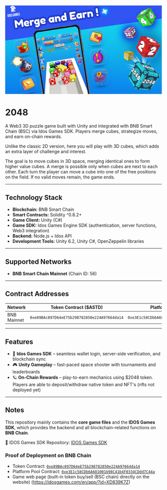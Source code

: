 ![2048 Banner](https://raw.githubusercontent.com/gordon0027/2048_GAME/main/Media/2048.png)

# 2048
A Web3 3D puzzle game built with Unity and integrated with BNB Smart Chain (BSC) via Idos Games SDK. Players merge cubes, strategize moves, and earn on-chain rewards.

Unlike the classic 2D version, here you will play with 3D cubes, which adds an extra layer of challenge and interest. 

The goal is to move cubes in 3D space, merging identical ones to form higher value cubes. A merge is possible only when cubes are next to each other. Each turn the player can move a cube into one of the free positions on the field. If no valid moves remain, the game ends.

---

## Technology Stack
- **Blockchain:** BNB Smart Chain 
- **Smart Contracts:** Solidity ^0.8.2+  
- **Game Client:** Unity (C#)  
- **Game SDK:** Idos Games Engine SDK (authentication, server functions, Web3 integration)  
- **Backend:** Node.js + Idos API  
- **Development Tools:** Unity 6.2, Unity C#, OpenZeppelin libraries  

---

## Supported Networks
- **BNB Smart Chain Mainnet** (Chain ID: 56)  

---

## Contract Addresses

| Network     | Token Contract ($ASTD)                     | Platform Pool Contract                       | Notes            |
|-------------|--------------------------------------------|----------------------------------------------|------------------|
| BNB Mainnet | `0xe89BAc897D64eE75b298782850e224A97664da14` | `0xe3E1c58CDb6A681001b98C41b4F0334CDdd7C44a` | Live deployment  |

---

## Features
- 🔗 **Idos Games SDK** – seamless wallet login, server-side verification, and blockchain sync  
- 🎮 **Unity Gameplay** – fast-paced space shooter with tournaments and leaderboards  
- 🪐 **On-Chain Rewards** – play-to-earn mechanics using $2048 token. Players are able to deposit/withdraw native token and NFT's (nfts not deployed yet)

---

## Notes

This repository mainly contains the **core game files** and the **IDOS Games SDK**, which provides the backend and all blockchain-related functions on **BNB Chain**.

🔗 IDOS Games SDK Repository: [IDOS Games SDK](https://github.com/iDos-Games/iDos-Games-Engine-Unity-SDK)  

### Proof of Deployment on BNB Chain
- Token Contract: [`0xe89BAc897D64eE75b298782850e224A97664da14`](https://bscscan.com/token/0x16AcFCD79FFbafE8da1848962C886FC168D4F821)  
- Platform Pool Contract: [`0xe3E1c58CDb6A681001b98C41b4F0334CDdd7C44a`](https://bscscan.com/address/0xe3E1c58CDb6A681001b98C41b4F0334CDdd7C44a)
- Game web page (built-in token buy/sell (BSC chain) directly on the website) (https://idosgames.com/en/app/?id=XD839K7Z)
